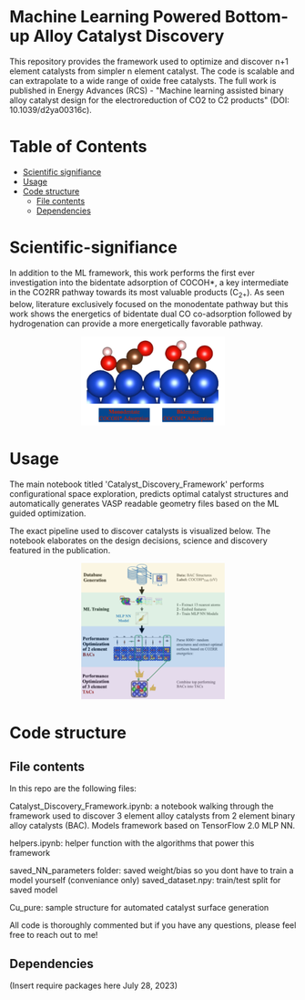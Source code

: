 Machine Learning Powered Bottom-up Alloy Catalyst Discovery
============================================================

This repository provides the framework used to optimize and discover n+1 element catalysts from simpler n element catalyst. The code is scalable and can extrapolate to a wide range of oxide free catalysts. The full work is published in Energy Advances (RCS) - "Machine learning assisted binary alloy catalyst design for the electroreduction of CO2 to C2 products" (DOI: 10.1039/d2ya00316c).

Table of Contents
=================

<!--ts-->
   * [Scientific signifiance](#scientific-signifiance)
   * [Usage](#usage)
   * [Code structure](#code-structure)
      * [File contents](#file-contents)
      * [Dependencies](#dependencies)
<!--te-->

Scientific-signifiance
======================

In addition to the ML framework, this work performs the first ever investigation into the bidentate adsorption of COCOH*, a key intermediate in the CO2RR pathway towards its most valuable products (C<sub>2+</sub>). As seen below, literature exclusively focused on the monodentate pathway but this work shows the energetics of bidentate dual CO co-adsorption followed by hydrogenation can provide a more energetically favorable pathway.

<p align="center" width="75%">
    <img width="50%" src="images/bidentate-nobg.png"> 
</p>

Usage
=====
The main notebook titled 'Catalyst_Discovery_Framework' performs configurational space exploration, predicts optimal catalyst structures and automatically generates VASP readable geometry files based on the ML guided optimization.

The exact pipeline used to discover catalysts is visualized below. The notebook elaborates on the design decisions, science and discovery featured in the publication.

<p align="center" width="75%">
    <img width="50%" src="images/pipeline.png"> 
</p>

Code structure
==============

File contents
-------------
In this repo are the following files:

Catalyst_Discovery_Framework.ipynb: a notebook walking through the framework used to discover 3 element alloy catalysts from 2 element binary alloy catalysts (BAC). Models framework based on TensorFlow 2.0 MLP NN.

helpers.ipynb: helper function with the algorithms that power this framework

saved_NN_parameters folder: saved weight/bias so you dont have to train a model yourself (conveniance only)
saved_dataset.npy: train/test split for saved model

Cu_pure: sample structure for automated catalyst surface generation

All code is thoroughly commented but if you have any questions, please feel free to reach out to me!

Dependencies
------------

(Insert require packages here July 28, 2023)
